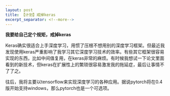 ```yaml
---
layout: post
title: 【计划】戒掉keras
excerpt_separator: <!--more-->
---
```


**我要给自己定个规矩，戒掉keras**

Keras确实很适合上手深度学习，用惯了压根不想用别的深度学习框架。但最近我发现使用keras严重影响了我学习其它深度学习技术的效率。有些其它框架很容易实现的东西，比如中间值复用，在keras非常的麻烦。有时候我想试一下论文里面看到的新技术，但keras在扩展性上的繁琐很容易激发我的拖延症，最后让事情不了了之。

往后，我将主要以tensorflow来实现深度学习的各种应用。据说pytorch将在0.4版开始支持windows，那么pytorch也是一个可选项。

<!--more-->
